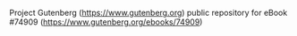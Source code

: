Project Gutenberg (https://www.gutenberg.org) public repository for
eBook #74909 (https://www.gutenberg.org/ebooks/74909)

